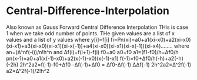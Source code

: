 # Central-Difference-Interpolation
Also known as Gauss Forward Central Difference Interpolation 
THis is case 1 when we take odd number of points.
THe given values are a list of x values and a list of y values where y[i]=f[i]
fi=Pn(xi)=a0+a1(xi-x0)+a2(xi-x0)(xi-x1)+a3(xi-x0)(xi-x1)(xi-x(-1))+a4(xi-x0)(xi-x1)(xi-x(-1))(xi-x4)........
where an=(Δ^nf(-i))/n!h^n
and Δf(i)=f(i+1)-f(i)
f0=a0
a0=f0
a1=(f1-f0)/h=Δf0/h
pn(x-1)=a0+a1(x(-1)-x0)+a2(x(-1)-x0)(x(-1)-x1)
f(-1)=f0+Δf0/h(-h)+a2(-h)(-2h)
2h^2a2=f(-1)-f0+Δf0
       -Δf(-1)+Δf0 = Δf0-Δf(-1)
       ΔΔf(-1)
2h^2a2=Δ^2f(-1)
    a2=Δ^2f(-1)/2!h^2

